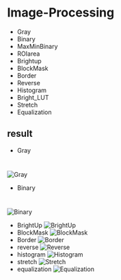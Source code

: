 # Image-Processing
- Gray
- Binary
- MaxMinBinary
- ROIarea
- Brightup
- BlockMask
- Border
- Reverse
- Histogram
- Bright_LUT
- Stretch
- Equalization

## result
- Gray
#
![Gray](https://user-images.githubusercontent.com/56337609/83702926-0aaaa380-a649-11ea-8dff-25b9158066eb.PNG)
- Binary
#
![Binary](https://user-images.githubusercontent.com/56337609/83702940-1a29ec80-a649-11ea-97b8-82532820c4f7.PNG)
- BrightUp
![BrightUp](https://user-images.githubusercontent.com/56337609/83703057-62e1a580-a649-11ea-877d-4458efacd21f.PNG)
- BlockMask
![BlockMask](https://user-images.githubusercontent.com/56337609/83703061-65dc9600-a649-11ea-9fca-e05b7d2d4e0e.PNG)
- Border
![Border](https://user-images.githubusercontent.com/56337609/83703062-670dc300-a649-11ea-96c3-3b9f9b248c4d.PNG)
- reverse
![Reverse](https://user-images.githubusercontent.com/56337609/83703063-68d78680-a649-11ea-90f1-ccf467b8a59c.PNG)
- histogram
![Histogram](https://user-images.githubusercontent.com/56337609/83703068-6bd27700-a649-11ea-961d-76a6b4b53bf5.PNG)
- stretch
![Stretch](https://user-images.githubusercontent.com/56337609/83703072-6d03a400-a649-11ea-9608-a0ce90c884c3.PNG)
- equalization
![Equalization](https://user-images.githubusercontent.com/56337609/83703076-6ecd6780-a649-11ea-938b-3624a6988ccc.PNG)
